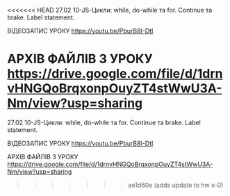 <<<<<<< HEAD
27.02
10-JS-Цикли: while, do-while та for. Continue та brake. Label statement.

ВІДЕОЗАПИС УРОКУ https://youtu.be/PburB8I-DtI

АРХІВ ФАЙЛІВ З УРОКУ
https://drive.google.com/file/d/1drnvHNGQoBrqxonpOuyZT4stWwU3A-Nm/view?usp=sharing
=======
27.02
10-JS-Цикли: while, do-while та for. Continue та brake. Label statement.

ВІДЕОЗАПИС УРОКУ https://youtu.be/PburB8I-DtI

АРХІВ ФАЙЛІВ З УРОКУ
https://drive.google.com/file/d/1drnvHNGQoBrqxonpOuyZT4stWwU3A-Nm/view?usp=sharing
>>>>>>> ae1d60e (adds update to  hw x-0)
